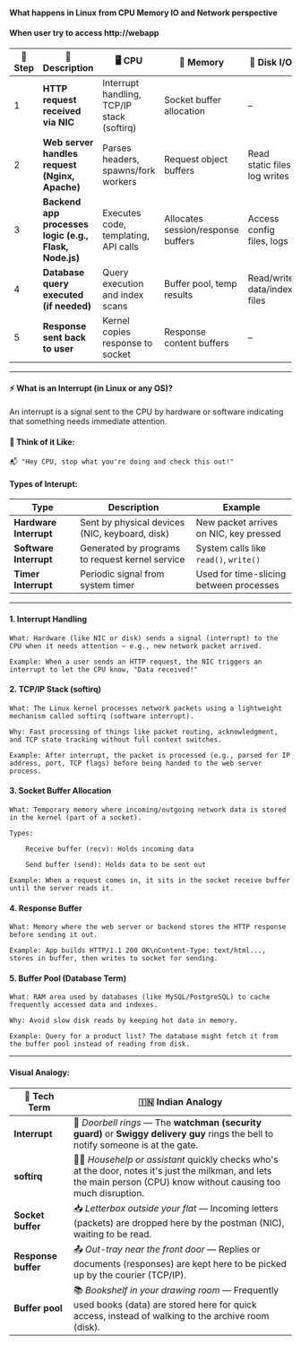 #### What happens in Linux from CPU Memory IO and Network perspective
#### When user try to access http://webapp 

| 🔢 Step | 📝 Description                                         | 🖥️ CPU                                    | 💾 Memory                          | 💽 Disk I/O                   | 🌐 Network              |
| ------- | ------------------------------------------------------ | ------------------------------------------ | ---------------------------------- | ----------------------------- | ----------------------- |
| 1       | **HTTP request received via NIC**                      | Interrupt handling, TCP/IP stack (softirq) | Socket buffer allocation           | –                             | RX Queue receives data  |
| 2       | **Web server handles request (Nginx, Apache)**         | Parses headers, spawns/fork workers        | Request object buffers             | Read static files, log writes | –                       |
| 3       | **Backend app processes logic (e.g., Flask, Node.js)** | Executes code, templating, API calls       | Allocates session/response buffers | Access config files, logs     | Internal API/DB calls   |
| 4       | **Database query executed (if needed)**                | Query execution and index scans            | Buffer pool, temp results          | Read/write data/index files   | –                       |
| 5       | **Response sent back to user**                         | Kernel copies response to socket           | Response content buffers           | –                             | TX Queue transmits data |

---

#### ⚡ What is an Interrupt (in Linux or any OS)?

An interrupt is a signal sent to the CPU by hardware or software indicating that something needs immediate attention.

#### 🧠 Think of it Like:

    📬 "Hey CPU, stop what you're doing and check this out!"

#### Types of Interupt:
| Type                   | Description                                     | Example                                 |
| ---------------------- | ----------------------------------------------- | --------------------------------------- |
| **Hardware Interrupt** | Sent by physical devices (NIC, keyboard, disk)  | New packet arrives on NIC, key pressed  |
| **Software Interrupt** | Generated by programs to request kernel service | System calls like `read()`, `write()`   |
| **Timer Interrupt**    | Periodic signal from system timer               | Used for time-slicing between processes |

---

####  1. Interrupt Handling

    What: Hardware (like NIC or disk) sends a signal (interrupt) to the CPU when it needs attention — e.g., new network packet arrived.

    Example: When a user sends an HTTP request, the NIC triggers an interrupt to let the CPU know, "Data received!"

#### 2. TCP/IP Stack (softirq)

    What: The Linux kernel processes network packets using a lightweight mechanism called softirq (software interrupt).

    Why: Fast processing of things like packet routing, acknowledgment, and TCP state tracking without full context switches.

    Example: After interrupt, the packet is processed (e.g., parsed for IP address, port, TCP flags) before being handed to the web server process.

#### 3. Socket Buffer Allocation

    What: Temporary memory where incoming/outgoing network data is stored in the kernel (part of a socket).

    Types:

        Receive buffer (recv): Holds incoming data

        Send buffer (send): Holds data to be sent out

    Example: When a request comes in, it sits in the socket receive buffer until the server reads it.

#### 4. Response Buffer

    What: Memory where the web server or backend stores the HTTP response before sending it out.

    Example: App builds HTTP/1.1 200 OK\nContent-Type: text/html..., stores in buffer, then writes to socket for sending.

#### 5. Buffer Pool (Database Term)

    What: RAM area used by databases (like MySQL/PostgreSQL) to cache frequently accessed data and indexes.

    Why: Avoid slow disk reads by keeping hot data in memory.

    Example: Query for a product list? The database might fetch it from the buffer pool instead of reading from disk.

---

#### Visual Analogy:

| 🧠 **Tech Term**    | 🇮🇳 **Indian Analogy**                                                                                                                                                |
| ------------------- | ---------------------------------------------------------------------------------------------------------------------------------------------------------------------- |
| **Interrupt**       | 🔔 *Doorbell rings* — The **watchman (security guard)** or **Swiggy delivery guy** rings the bell to notify someone is at the gate.                                    |
| **softirq**         | 🧑‍🍳 *Househelp or assistant* quickly checks who's at the door, notes it's just the milkman, and lets the main person (CPU) know without causing too much disruption. |
| **Socket buffer**   | 📥 *Letterbox outside your flat* — Incoming letters (packets) are dropped here by the postman (NIC), waiting to be read.                                               |
| **Response buffer** | 📤 *Out-tray near the front door* — Replies or documents (responses) are kept here to be picked up by the courier (TCP/IP).                                            |
| **Buffer pool**     | 📚 *Bookshelf in your drawing room* — Frequently used books (data) are stored here for quick access, instead of walking to the archive room (disk).                    |
